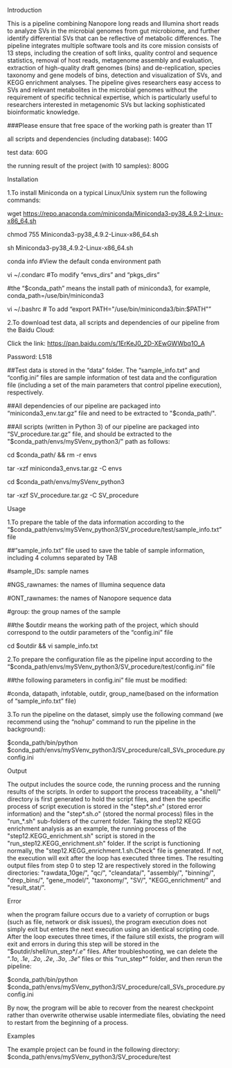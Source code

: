 Introduction

This is a pipeline combining Nanopore long reads and Illumina short reads to analyze SVs in the microbial genomes from gut microbiome, and further identify differential SVs that can be reflective of metabolic differences. The pipeline integrates multiple software tools and its core mission consists of 13 steps, including the creation of soft links, quality control and sequence statistics, removal of host reads, metagenome assembly and evaluation, extraction of high-quality draft genomes (bins) and de-replication, species taxonomy and gene models of bins, detection and visualization of SVs, and KEGG enrichment analyses. The pipeline gives researchers easy access to SVs and relevant metabolites in the microbial genomes without the requirement of specific technical expertise, which is particularly useful to researchers interested in metagenomic SVs but lacking sophisticated bioinformatic knowledge.

###Please ensure that free space of the working path is greater than 1T

all scripts and dependencies (including database): 140G

test data: 60G

the running result of the project (with 10 samples): 800G



Installation

1.To install Miniconda on a typical Linux/Unix system run the following commands:

wget https://repo.anaconda.com/miniconda/Miniconda3-py38_4.9.2-Linux-x86_64.sh

chmod 755 Miniconda3-py38_4.9.2-Linux-x86_64.sh

sh Miniconda3-py38_4.9.2-Linux-x86_64.sh

conda info  #View the default conda environment path

vi ~/.condarc  #To modify “envs_dirs” and “pkgs_dirs”

#the “$conda_path” means the install path of miniconda3, for example, conda_path=/use/bin/miniconda3

vi ~/.bashrc # To add “export PATH="/use/bin/miniconda3/bin:$PATH"”

2.To download test data, all scripts and dependencies of our pipeline from the Baidu Cloud:

Click the link: https://pan.baidu.com/s/1ErKeJ0_2D-XEwGWWbq1O_A

Password: L518 

##Test data is stored in the “data” folder. The “sample_info.txt” and “config.ini” files are sample information of test data and the configuration file (including a set of the main parameters that control pipeline execution), respectively.

##All dependencies of our pipeline are packaged into “miniconda3_env.tar.gz” file and need to be extracted to "$conda_path/". 

##All scripts (written in Python 3) of our pipeline are packaged into “SV_procedure.tar.gz” file, and should be extracted to the "$conda_path/envs/mySVenv_python3/" path as follows: 

cd $conda_path/ && rm -r envs

tar -xzf miniconda3_envs.tar.gz -C envs

cd $conda_path/envs/mySVenv_python3

tar -xzf SV_procedure.tar.gz -C SV_procedure



Usage

1.To prepare the table of the data information according to the “$conda_path/envs/mySVenv_python3/SV_procedure/test/sample_info.txt” file

##“sample_info.txt” file used to save the table of sample information, including 4 columns separated by TAB

#sample_IDs: sample names

#NGS_rawnames: the names of Illumina sequence data

#ONT_rawnames: the names of Nanopore sequence data

#group: the group names of the sample

##the $outdir means the working path of the project, which should correspond to the outdir parameters of the “config.ini” file

cd $outdir && vi sample_info.txt

2.To prepare the configuration file as the pipeline input according to the “$conda_path/envs/mySVenv_python3/SV_procedure/test/config.ini” file

##the following parameters in config.ini” file must be modified:

#conda, datapath, infotable, outdir, group_name(based on the information of “sample_info.txt” file)

3.To run the pipeline on the dataset, simply use the following command (we recommend using the “nohup” command to run the pipeline in the background):

$conda_path/bin/python $conda_path/envs/mySVenv_python3/SV_procedure/call_SVs_procedure.py config.ini 
 
 
 
Output

The output includes the source code, the running process and the running results of the scripts. In order to support the process traceability, a "shell/" directory is first generated to hold the script files, and then the specific process of script execution is stored in the "step*.sh.*e*" (stored error information) and the "step*.sh.*o*" (stored the normal process) files in the "run_*.sh" sub-folders of the current folder. Taking the step12 KEGG enrichment analysis as an example, the running process of the "step12.KEGG_enrichment.sh" script is stored in the "run_step12.KEGG_enrichment.sh" folder. If the script is functioning normally, the "step12.KEGG_enrichment.1.sh.Check" file is generated. If not, the execution will exit after the loop has executed three times. The resulting output files from step 0 to step 12 are respectively stored in the following directories: "rawdata_10ge/", "qc/", "cleandata/", "assembly/", "binning/", "drep_bins/", "gene_model/", "taxonomy/", "SV/", "KEGG_enrichment/" and "result_stat/".



Error

when the program failure occurs due to a variety of corruption or bugs (such as file, network or disk issues), the program execution does not simply exit but enters the next execution using an identical scripting code. After the loop executes three times, if the failure still exists, the program will exit and errors in during this step will be stored in the “$outdir/shell/run_step*/*.e*” files. After troubleshooting, we can delete the “*.1o*, *.1e*, *.2o*, *.2e*, *.3o*, *.3e*” files or this “run_step*” folder, and then rerun the pipeline:

$conda_path/bin/python $conda_path/envs/mySVenv_python3/SV_procedure/call_SVs_procedure.py config.ini

By now, the program will be able to recover from the nearest checkpoint rather than overwrite otherwise usable intermediate files, obviating the need to restart from the beginning of a process.



Examples

The example project can be found in the following directory:
 $conda_path/envs/mySVenv_python3/SV_procedure/test 
